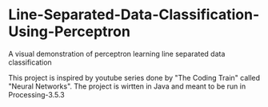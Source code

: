 # Line-Separated-Data-Classification-Using-Perceptron
A visual demonstration of perceptron learning line separated data classification

This project is inspired by youtube series done by "The Coding Train" called "Neural Networks".
The project is wirtten in Java and meant to be run in Processing-3.5.3
